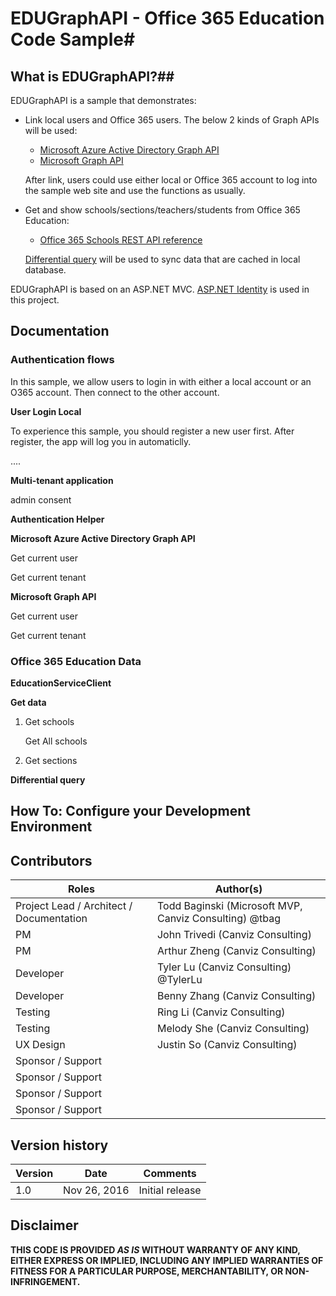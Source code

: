 # EDUGraphAPI - Office 365 Education Code Sample#

## What is EDUGraphAPI?##

EDUGraphAPI  is a sample that demonstrates:

* Link local users and Office 365 users. The below 2 kinds of Graph APIs will be used:

  * [Microsoft Azure Active Directory Graph API](https://www.nuget.org/packages/Microsoft.Azure.ActiveDirectory.GraphClient/)
  * [Microsoft Graph API](https://www.nuget.org/packages/Microsoft.Graph/)

  After link, users could use either local or Office 365 account to log into the sample web site and use the functions as usually.

* Get and show schools/sections/teachers/students from Office 365 Education:

  * [Office 365 Schools REST API reference](https://msdn.microsoft.com/office/office365/api/school-rest-operations)

  [Differential query](https://msdn.microsoft.com/en-us/library/azure/ad/graph/howto/azure-ad-graph-api-differential-query) will be used to sync data that are cached in local database.

EDUGraphAPI is based on an ASP.NET MVC. [ASP.NET Identity](https://www.asp.net/identity) is used in this project.

## Documentation

### Authentication flows

In this sample, we allow users to login in with either a local account or an O365 account. Then connect to the other account.

**User Login Local**

To experience this sample, you should register a new user first. After register, the app will log you in automaticlly.

....

**Multi-tenant application**

admin consent

**Authentication Helper**



**Microsoft Azure Active Directory Graph API**

Get current user

Get current tenant

**Microsoft Graph API**

Get current user

Get current tenant



### Office 365 Education Data

**EducationServiceClient**



**Get data**

1. Get schools

   Get All schools

2. Get sections



**Differential query**



## How To: Configure your Development Environment









## Contributors
| Roles                                    | Author(s)                                |
| ---------------------------------------- | ---------------------------------------- |
| Project Lead / Architect / Documentation | Todd Baginski (Microsoft MVP, Canviz Consulting) @tbag |
| PM                                       | John Trivedi (Canviz Consulting)         |
| PM                                       | Arthur Zheng (Canviz Consulting)         |
| Developer                                | Tyler Lu (Canviz Consulting) @TylerLu    |
| Developer                                | Benny Zhang (Canviz Consulting)          |
| Testing                                  | Ring Li (Canviz Consulting)              |
| Testing                                  | Melody She (Canviz Consulting)           |
| UX Design                                | Justin So (Canviz Consulting)            |
| Sponsor / Support                        |                                          |
| Sponsor / Support                        |                                          |
| Sponsor / Support                        |                                          |
| Sponsor / Support                        |                                          |

## Version history

| Version | Date         | Comments        |
| ------- | ------------ | --------------- |
| 1.0     | Nov 26, 2016 | Initial release |

## Disclaimer
**THIS CODE IS PROVIDED *AS IS* WITHOUT WARRANTY OF ANY KIND, EITHER EXPRESS OR IMPLIED, INCLUDING ANY IMPLIED WARRANTIES OF FITNESS FOR A PARTICULAR PURPOSE, MERCHANTABILITY, OR NON-INFRINGEMENT.**
